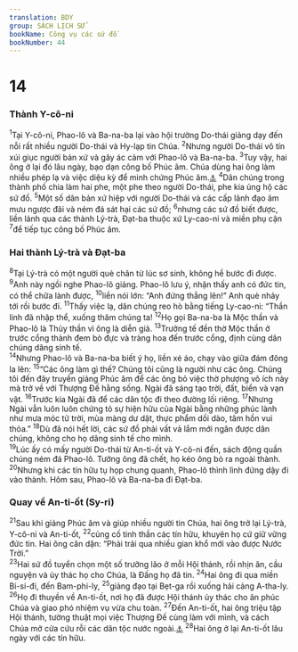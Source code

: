 ```yaml
---
translation: BDY
group: SÁCH LỊCH SỬ
bookName: Công vụ các sứ đồ 
bookNumber: 44
---
```


<div class="title"><h1>14</h1><h3>Thành Y-cô-ni</h3></div>
<span class="verse cong_14_1"><sup>1</sup>Tại Y-cô-ni, Phao-lô và Ba-na-ba lại vào hội trường Do-thái giảng dạy đến nỗi rất nhiều người Do-thái và Hy-lạp tin Chúa. </span>
<span class="verse cong_14_2"><sup>2</sup>Nhưng người Do-thái vô tín xúi giục người bản xứ và gây ác cảm với Phao-lô và Ba-na-ba. </span>
<span class="verse cong_14_3"><sup>3</sup>Tuy vậy, hai ông ở lại đó lâu ngày, bạo dạn công bố Phúc âm. Chúa dùng hai ông làm nhiều phép lạ và việc diệu kỳ để minh chứng Phúc âm.<a href="#" data-toggle="tooltip" data-placement="bottom" title="Nt Đạo của ân phúc Ngài">⚓</a> </span>
<span class="verse cong_14_4"><sup>4</sup>Dân chúng trong thành phố chia làm hai phe, một phe theo người Do-thái, phe kia ủng hộ các sứ đồ. </span>
<span class="verse cong_14_5"><sup>5</sup>Một số dân bản xứ hiệp với người Do-thái và các cấp lãnh đạo âm mưu ngược đãi và ném đá sát hại các sứ đồ; </span>
<span class="verse cong_14_6"><sup>6</sup>nhưng các sứ đồ biết được, liền lánh qua các thành Lý-trà, Đạt-ba thuộc xứ Ly-cao-ni và miền phụ cận </span>
<span class="verse cong_14_7"><sup>7</sup>để tiếp tục công bố Phúc âm.</span>
<div class="title"><h3>Hai thành Lý-trà và Đạt-ba</h3></div>
<span class="verse cong_14_8"><sup>8</sup>Tại Lý-trà có một người què chân từ lúc sơ sinh, không hề bước đi được. </span>
<span class="verse cong_14_9"><sup>9</sup>Anh này ngồi nghe Phao-lô giảng. Phao-lô lưu ý, nhận thấy anh có đức tin, có thể chữa lành được, </span>
<span class="verse cong_14_10"><sup>10</sup>liền nói lớn: “Anh đứng thẳng lên!” Anh què nhảy tới rồi bước đi.</span>
<span class="verse cong_14_11"><sup>11</sup>Thấy việc lạ, dân chúng reo hò bằng tiếng Ly-cao-ni: “Thần linh đã nhập thể, xuống thăm chúng ta! </span>
<span class="verse cong_14_12"><sup>12</sup>Họ gọi Ba-na-ba là Mộc thần và Phao-lô là Thủy thần vì ông là diễn giả. </span>
<span class="verse cong_14_13"><sup>13</sup>Trưởng tế đền thờ Mộc thần ở trước cổng thành đem bò đực và tràng hoa đến trước cổng, định cùng dân chúng dâng sinh tế.<br/></span>
<span class="verse cong_14_14"><sup>14</sup>Nhưng Phao-lô và Ba-na-ba biết ý họ, liền xé áo, chạy vào giữa đám đông la lên: </span>
<span class="verse cong_14_15"><sup>15</sup>“Các ông làm gì thế? Chúng tôi cũng là người như các ông. Chúng tôi đến đây truyền giảng Phúc âm để các ông bỏ việc thờ phượng vô ích này mà trở về với Thượng Đế hằng sống. Ngài đã sáng tạo trời, đất, biển và vạn vật. </span>
<span class="verse cong_14_16"><sup>16</sup>Trước kia Ngài đã để các dân tộc đi theo đường lối riêng. </span>
<span class="verse cong_14_17"><sup>17</sup>Nhưng Ngài vẫn luôn luôn chứng tỏ sự hiện hữu của Ngài bằng những phúc lành như mưa móc tử trời, mùa màng dư dật, thực phẩm dồi dào, tâm hồn vui thỏa.” </span>
<span class="verse cong_14_18"><sup>18</sup>Dù đã nói hết lời, các sứ đồ phải vất vả lắm mới ngăn được dân chúng, không cho họ dâng sinh tế cho mình.<br/></span>
<span class="verse cong_14_19"><sup>19</sup>Lúc ấy có mấy người Do-thái từ An-ti-ốt và Y-cô-ni đến, sách động quần chúng ném đá Phao-lô. Tưởng ông đã chết, họ kéo ông bỏ ra ngoài thành. </span>
<span class="verse cong_14_20"><sup>20</sup>Nhưng khi các tín hữu tụ họp chung quanh, Phao-lô thình lình đứng dậy đi vào thành. Hôm sau, Phao-lô và Ba-na-ba đi Đạt-ba.</span>
<div class="title"><h3>Quay về An-ti-ốt (Sy-ri)</h3></div>
<span class="verse cong_14_21"><sup>21</sup>Sau khi giảng Phúc âm và giúp nhiều người tin Chúa, hai ông trở lại Lý-trà, Y-cô-ni và An-ti-ốt, </span>
<span class="verse cong_14_22"><sup>22</sup>củng cố tinh thần các tín hữu, khuyên họ cứ giữ vững đức tin. Hai ông căn dặn: “Phải trải qua nhiều gian khổ mới vào được Nước Trời.”<br/></span>
<span class="verse cong_14_23"><sup>23</sup>Hai sứ đồ tuyển chọn một số trưởng lão ở mỗi Hội thánh, rồi nhịn ăn, cầu nguyện và ủy thác họ cho Chúa, là Đấng họ đã tin. </span>
<span class="verse cong_14_24"><sup>24</sup>Hai ông đi qua miền Bi-si-đi, đến Bam-phi-ly, </span>
<span class="verse cong_14_25"><sup>25</sup>giảng đạo tại Bẹt-ga rồi xuống hải cảng A-tha-ly. </span>
<span class="verse cong_14_26"><sup>26</sup>Họ đi thuyền về An-ti-ốt, nơi họ đã được Hội thánh ủy thác cho ân phúc Chúa và giao phó nhiệm vụ vừa chu toàn. </span>
<span class="verse cong_14_27"><sup>27</sup>Đến An-ti-ốt, hai ông triệu tập Hội thánh, tường thuật mọi việc Thượng Đế cùng làm với mình, và cách Chúa mở cửa cứu rỗi các dân tộc nước ngoài.<a href="#" data-toggle="tooltip" data-placement="bottom" title="Nt mở cứa đức tin cho các dân tộc nước ngoài">⚓</a> </span>
<span class="verse cong_14_28"><sup>28</sup>Hai ông ở lại An-ti-ốt lâu ngày với các tín hữu.</span>
